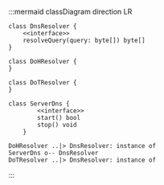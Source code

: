 :::mermaid
classDiagram
    direction LR


    class DnsResolver {
        <<interface>>
        resolveQuery(query: byte[]) byte[]
    }

    class DoHResolver {
    }

    class DoTResolver {
    }

    class ServerDns {
            <<interface>>
            start() bool
            stop() void
        }

    DoHResolver ..|> DnsResolver: instance of
    ServerDns o-- DnsResolver
    DoTResolver ..|> DnsResolver: instance of
:::